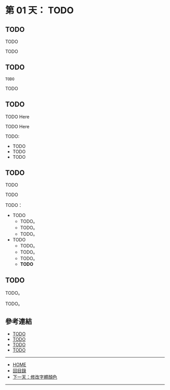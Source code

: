第 01 天： TODO
==========================================

TODO
-------

TODO

TODO

TODO
---------

` TODO `

TODO

TODO
---------

TODO Here

TODO Here

TODO:

* TODO
* TODO
* TODO

TODO
---------------

TODO

TODO

TODO：

* TODO
	* TODO。
	* TODO。
	* TODO。
* TODO
	* TODO。
	* TODO。
	* TODO。
	* **TODO**

TODO
-------

TODO。

TODO。


參考連結
-------

* [TODO](http://TODO/TODO/)
* [TODO](http://TODO/TODO/)
* [TODO](http://TODO/TODO/)
* [TODO](http://TODO/TODO/)

-------
* [HOME](../README.md)
* [回目錄](README.md)
* [下一天：修改字體顏色](02.md)

-------


